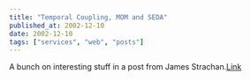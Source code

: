 ```yaml
---
title: "Temporal Coupling, MOM and SEDA"
published_at: 2002-12-10
date: 2002-12-10
tags: ["services", "web", "posts"]
---
```

A bunch on interesting stuff in a post from James Strachan.[Link](http://radio.weblogs.com/0112098/2002/12/09.html\#a280)